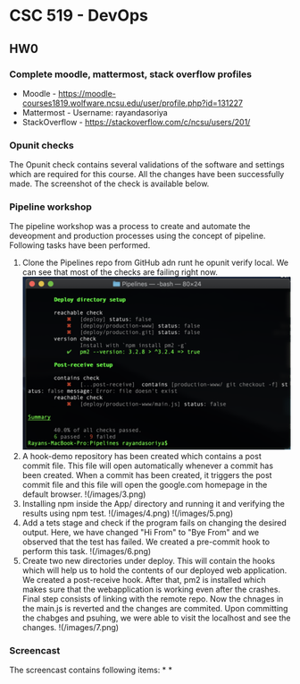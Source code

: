 # CSC 519 - DevOps
## HW0
### Complete moodle, mattermost, stack overflow profiles
* Moodle - https://moodle-courses1819.wolfware.ncsu.edu/user/profile.php?id=131227
* Mattermost - Username: rayandasoriya
* StackOverflow - https://stackoverflow.com/c/ncsu/users/201/

### Opunit checks
The Opunit check contains several validations of the software and settings which are required for this course. All the changes have been successfully made. The screenshot of the check is available below.


### Pipeline workshop
The pipeline workshop was a process to create and automate the deveopment and production processes using the concept of pipeline. Following tasks have been performed.
1. Clone the Pipelines repo from GitHub adn runt he opunit verify local. We can see that most of the checks are failing right now. 
![](/images/2.png)
2. A hook-demo repository has been created which contains a post commit file. This file will open automatically whenever a commit has been created. When a commit has been created, it triggers the post commit file and this file will open the google.com homepage in the default browser.
!(/images/3.png)
3. Installing npm inside the App/ directory and running it and verifying the results using npm test.
!(/images/4.png)
!(/images/5.png)
4. Add a tets stage and check if the program fails on changing the desired output. Here, we have changed "Hi From" to "Bye From" and we observed that the test has failed. We created a pre-commit hook to perform this task.
!(/images/6.png)
5. Create two new directories under deploy. This will contain the hooks which will help us to hold the contents of our deployed web application. We created a post-receive hook. After that, pm2 is installed which makes sure that the webapplication is working even after the crashes. Final step consists of linking with the remote repo. Now the chnages in the main.js is reverted and the changes are commited. Upon committing the chabges and psuhing, we were able to visit the localhost and see the changes.
!(/images/7.png)


### Screencast
The screencast contains following items:
*
* 

